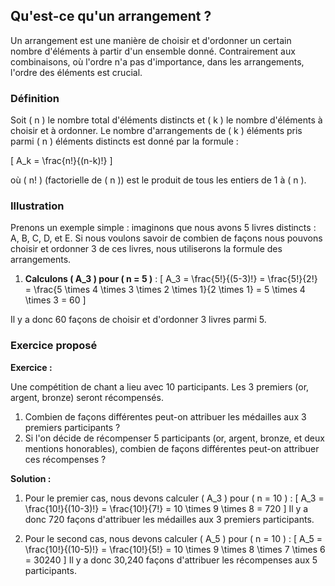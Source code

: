 ## Qu'est-ce qu'un arrangement ?

Un arrangement est une manière de choisir et d'ordonner un certain nombre d'éléments à partir d'un ensemble donné. Contrairement aux combinaisons, où l'ordre n'a pas d'importance, dans les arrangements, l'ordre des éléments est crucial. 

### Définition

Soit \( n \) le nombre total d'éléments distincts et \( k \) le nombre d'éléments à choisir et à ordonner. Le nombre d'arrangements de \( k \) éléments pris parmi \( n \) éléments distincts est donné par la formule :

\[
A_k = \frac{n!}{(n-k)!}
\]

où \( n! \) (factorielle de \( n \)) est le produit de tous les entiers de 1 à \( n \).

### Illustration

Prenons un exemple simple : imaginons que nous avons 5 livres distincts : A, B, C, D, et E. Si nous voulons savoir de combien de façons nous pouvons choisir et ordonner 3 de ces livres, nous utiliserons la formule des arrangements.

1. **Calculons \( A_3 \) pour \( n = 5 \)** :
   \[
   A_3 = \frac{5!}{(5-3)!} = \frac{5!}{2!} = \frac{5 \times 4 \times 3 \times 2 \times 1}{2 \times 1} = 5 \times 4 \times 3 = 60
   \]

Il y a donc 60 façons de choisir et d'ordonner 3 livres parmi 5.

### Exercice proposé

**Exercice :**

Une compétition de chant a lieu avec 10 participants. Les 3 premiers (or, argent, bronze) seront récompensés. 

1. Combien de façons différentes peut-on attribuer les médailles aux 3 premiers participants ?
2. Si l'on décide de récompenser 5 participants (or, argent, bronze, et deux mentions honorables), combien de façons différentes peut-on attribuer ces récompenses ?

**Solution :**

1. Pour le premier cas, nous devons calculer \( A_3 \) pour \( n = 10 \) :
   \[
   A_3 = \frac{10!}{(10-3)!} = \frac{10!}{7!} = 10 \times 9 \times 8 = 720
   \]
   Il y a donc 720 façons d'attribuer les médailles aux 3 premiers participants.

2. Pour le second cas, nous devons calculer \( A_5 \) pour \( n = 10 \) :
   \[
   A_5 = \frac{10!}{(10-5)!} = \frac{10!}{5!} = 10 \times 9 \times 8 \times 7 \times 6 = 30240
   \]
   Il y a donc 30,240 façons d'attribuer les récompenses aux 5 participants.